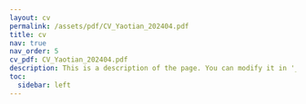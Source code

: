 ```yaml
---
layout: cv
permalink: /assets/pdf/CV_Yaotian_202404.pdf
title: cv
nav: true
nav_order: 5
cv_pdf: CV_Yaotian_202404.pdf
description: This is a description of the page. You can modify it in '_pages/cv.md'. You can also change or remove the top pdf download button.
toc:
  sidebar: left
---
```

